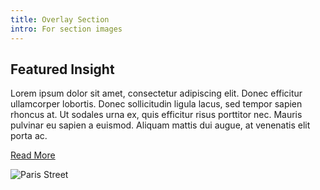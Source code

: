 ```yaml
---
title: Overlay Section
intro: For section images
---
```


<div class="overlay-section  overlay-section--left overlay-section--center">
  <div class="overlay-section__content crop-margins wysiwyg">
    <h2 class="h2">
      Featured Insight
    </h2>
    <p class="type-large">
      Lorem ipsum dolor sit amet, consectetur adipiscing elit. Donec efficitur ullamcorper lobortis. Donec sollicitudin ligula lacus, sed tempor sapien rhoncus at. Ut sodales urna ex, quis efficitur risus porttitor nec. Mauris pulvinar eu sapien a euismod. Aliquam mattis dui augue, at venenatis elit porta ac.
    </p>
    <p>
      <a class="button" href="#" rel="nofollow">Read More</a>
    </p>
  </div>
  <div class="overlay-section__background">
    <img src="/assets/placeholder/image-1.jpg" alt="Paris Street">
  </img>
</div>